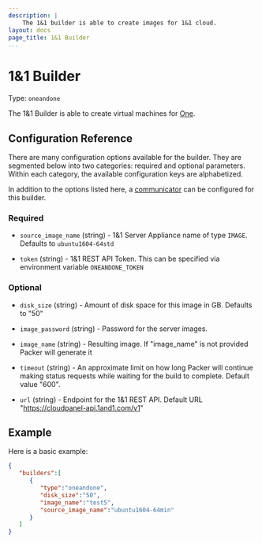 ```yaml
---
description: |
    The 1&1 builder is able to create images for 1&1 cloud.
layout: docs
page_title: 1&1 Builder
...
```


# 1&1 Builder

Type: `oneandone`

The 1&1 Builder is able to create virtual machines for [One](https://www.1and1.com/).

## Configuration Reference

There are many configuration options available for the builder. They are
segmented below into two categories: required and optional parameters. Within
each category, the available configuration keys are alphabetized.

In addition to the options listed here, a
[communicator](/docs/templates/communicator.html) can be configured for this
builder.

### Required

-   `source_image_name` (string) - 1&1 Server Appliance name of type `IMAGE`. Defaults to `ubuntu1604-64std`

-   `token` (string) - 1&1 REST API Token. This can be specified via environment variable `ONEANDONE_TOKEN`

### Optional

-   `disk_size` (string) - Amount of disk space for this image in GB. Defaults to "50"

-   `image_password` (string) - Password for the server images.

-   `image_name` (string) - Resulting image. If "image_name" is not provided Packer will generate it

-   `timeout` (string) - An approximate limit on how long Packer will continue making status requests while waiting for the build to complete. Default value "600".

-   `url` (string) - Endpoint for the 1&1 REST API. Default URL "https://cloudpanel-api.1and1.com/v1"


## Example

Here is a basic example:

```json
{
   "builders":[
      {
         "type":"oneandone",
         "disk_size":"50",
         "image_name":"test5",
         "source_image_name":"ubuntu1604-64min"
      }
   ]
}
```